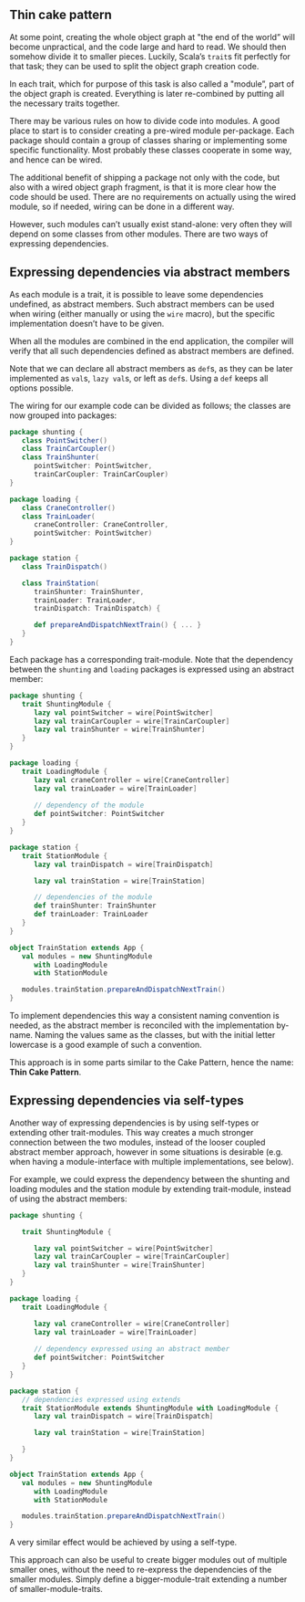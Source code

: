 
## Thin cake pattern

At some point, creating the whole object graph at "the end of the world” will become unpractical, and the code large and hard to read. We should then somehow divide it to smaller pieces. Luckily, Scala’s `trait`s fit perfectly for that task; they can be used to split the object graph creation code.

In each trait, which for purpose of this task is also called a "module”, part of the object graph is created. Everything is later re-combined by putting all the necessary traits together.

There may be various rules on how to divide code into modules. A good place to start is to consider creating a pre-wired module per-package. Each package should contain a group of classes sharing or implementing some specific functionality. Most probably these classes cooperate in some way, and hence can be wired.

The additional benefit of shipping a package not only with the code, but also with a wired object graph fragment, is that it is more clear how the code should be used. There are no requirements on actually using the wired module, so if needed, wiring can be done in a different way.

However, such modules can’t usually exist stand-alone: very often they will depend on some classes from other modules. There are two ways of expressing dependencies.

## Expressing dependencies via abstract members

As each module is a trait, it is possible to leave some dependencies undefined, as abstract members. Such abstract members can be used when wiring (either manually or using the `wire` macro), but the specific implementation doesn’t have to be given.

When all the modules are combined in the end application, the compiler will verify that all such dependencies defined as abstract members are defined.

Note that we can declare all abstract members as `def`s, as they can be later implemented as `val`s, `lazy val`s, or left as `def`s. Using a `def` keeps all options possible.

The wiring for our example code can be divided as follows; the classes are now grouped into packages:

````scala
package shunting {
   class PointSwitcher()
   class TrainCarCoupler()
   class TrainShunter(
      pointSwitcher: PointSwitcher, 
      trainCarCoupler: TrainCarCoupler)
} 

package loading {
   class CraneController()
   class TrainLoader(
      craneController: CraneController, 
      pointSwitcher: PointSwitcher)
}

package station {
   class TrainDispatch()

   class TrainStation(
      trainShunter: TrainShunter, 
      trainLoader: TrainLoader, 
      trainDispatch: TrainDispatch) {

      def prepareAndDispatchNextTrain() { ... }
   }
} 
````

Each package has a corresponding trait-module. Note that the dependency between the `shunting` and `loading` packages is expressed using an abstract member:


````scala
package shunting {
   trait ShuntingModule {
      lazy val pointSwitcher = wire[PointSwitcher]
      lazy val trainCarCoupler = wire[TrainCarCoupler]
      lazy val trainShunter = wire[TrainShunter] 
   }
}

package loading {
   trait LoadingModule {
      lazy val craneController = wire[CraneController]
      lazy val trainLoader = wire[TrainLoader] 
 
      // dependency of the module
      def pointSwitcher: PointSwitcher
   }
}

package station {
   trait StationModule {
      lazy val trainDispatch = wire[TrainDispatch]

      lazy val trainStation = wire[TrainStation]

      // dependencies of the module
      def trainShunter: TrainShunter 
      def trainLoader: TrainLoader
   }
}

object TrainStation extends App {
   val modules = new ShuntingModule
      with LoadingModule
      with StationModule

   modules.trainStation.prepareAndDispatchNextTrain()   
}  
```` 

To implement dependencies this way a consistent naming convention is needed, as the abstract member is reconciled with the implementation by-name. Naming the values same as the classes, but with the initial letter lowercase is a good example of such a convention.

This approach is in some parts similar to the Cake Pattern, hence the name: **Thin Cake Pattern**.

## Expressing dependencies via self-types

Another way of expressing dependencies is by using self-types or extending other trait-modules. This way creates a much stronger connection between the two modules, instead of the looser coupled abstract member approach, however in some situations is desirable (e.g. when having a module-interface with multiple implementations, see below).

For example, we could express the dependency between the shunting and loading modules and the station module by extending trait-module, instead of using the abstract members:

````scala
package shunting {

   trait ShuntingModule {

      lazy val pointSwitcher = wire[PointSwitcher]
      lazy val trainCarCoupler = wire[TrainCarCoupler]
      lazy val trainShunter = wire[TrainShunter] 
   }
}

package loading {
   trait LoadingModule {

      lazy val craneController = wire[CraneController]
      lazy val trainLoader = wire[TrainLoader] 
 
      // dependency expressed using an abstract member
      def pointSwitcher: PointSwitcher
   }
}

package station {
   // dependencies expressed using extends
   trait StationModule extends ShuntingModule with LoadingModule {
      lazy val trainDispatch = wire[TrainDispatch]

      lazy val trainStation = wire[TrainStation]

   }
}

object TrainStation extends App {
   val modules = new ShuntingModule
      with LoadingModule
      with StationModule

   modules.trainStation.prepareAndDispatchNextTrain()   
}   
```` 

A very similar effect would be achieved by using a self-type. 

This approach can also be useful to create bigger modules out of multiple smaller ones, without the need to re-express the dependencies of the smaller modules. Simply define a bigger-module-trait extending a number of smaller-module-traits.